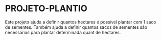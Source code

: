 # PROJETO-PLANTIO
Este projeto ajuda a definir quantos hectares é possível plantar com 1 saco de sementes.
Também ajuda a definir quantos sacos de sementes são necessários para plantar determinada quant de hectares.
